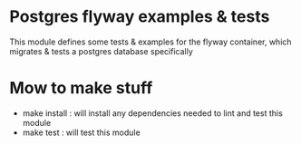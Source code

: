 # Postgres flyway examples & tests

This module defines some tests & examples for the flyway container, which migrates & tests a postgres database specifically

# Mow to make stuff

- make install : will install any dependencies needed to lint and test this module
- make test : will test this module
